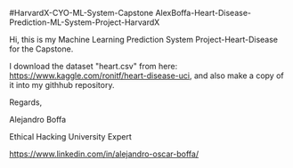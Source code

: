 #HarvardX-CYO-ML-System-Capstone
AlexBoffa-Heart-Disease-Prediction-ML-System-Project-HarvardX

Hi, this is my Machine Learning Prediction System Project-Heart-Disease for the Capstone.

I download the dataset "heart.csv" from here: https://www.kaggle.com/ronitf/heart-disease-uci,
and also make a copy of it into my githhub repository.

Regards,

Alejandro Boffa

Ethical Hacking University Expert

https://www.linkedin.com/in/alejandro-oscar-boffa/
